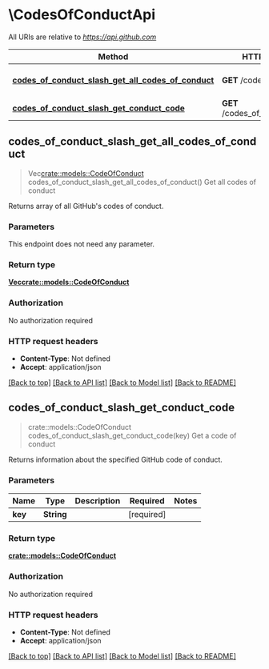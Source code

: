 # \CodesOfConductApi

All URIs are relative to *https://api.github.com*

Method | HTTP request | Description
------------- | ------------- | -------------
[**codes_of_conduct_slash_get_all_codes_of_conduct**](CodesOfConductApi.md#codes_of_conduct_slash_get_all_codes_of_conduct) | **GET** /codes_of_conduct | Get all codes of conduct
[**codes_of_conduct_slash_get_conduct_code**](CodesOfConductApi.md#codes_of_conduct_slash_get_conduct_code) | **GET** /codes_of_conduct/{key} | Get a code of conduct



## codes_of_conduct_slash_get_all_codes_of_conduct

> Vec<crate::models::CodeOfConduct> codes_of_conduct_slash_get_all_codes_of_conduct()
Get all codes of conduct

Returns array of all GitHub's codes of conduct.

### Parameters

This endpoint does not need any parameter.

### Return type

[**Vec<crate::models::CodeOfConduct>**](code-of-conduct.md)

### Authorization

No authorization required

### HTTP request headers

- **Content-Type**: Not defined
- **Accept**: application/json

[[Back to top]](#) [[Back to API list]](../README.md#documentation-for-api-endpoints) [[Back to Model list]](../README.md#documentation-for-models) [[Back to README]](../README.md)


## codes_of_conduct_slash_get_conduct_code

> crate::models::CodeOfConduct codes_of_conduct_slash_get_conduct_code(key)
Get a code of conduct

Returns information about the specified GitHub code of conduct.

### Parameters


Name | Type | Description  | Required | Notes
------------- | ------------- | ------------- | ------------- | -------------
**key** | **String** |  | [required] |

### Return type

[**crate::models::CodeOfConduct**](code-of-conduct.md)

### Authorization

No authorization required

### HTTP request headers

- **Content-Type**: Not defined
- **Accept**: application/json

[[Back to top]](#) [[Back to API list]](../README.md#documentation-for-api-endpoints) [[Back to Model list]](../README.md#documentation-for-models) [[Back to README]](../README.md)

